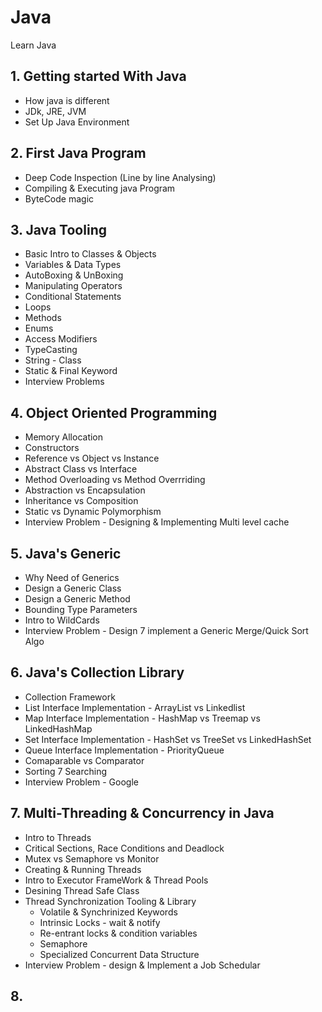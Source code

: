 # Java
Learn Java 

## 1. Getting started With Java
- How java is different
- JDk, JRE, JVM
- Set Up Java Environment

## 2. First Java Program
- Deep Code Inspection (Line by line Analysing)
- Compiling & Executing java Program
- ByteCode magic

## 3. Java Tooling
- Basic Intro to Classes & Objects
- Variables & Data Types
- AutoBoxing & UnBoxing
- Manipulating Operators 
- Conditional Statements
- Loops
- Methods
- Enums
- Access Modifiers
- TypeCasting
- String - Class
- Static & Final Keyword
- Interview Problems

## 4. Object Oriented Programming
- Memory Allocation
- Constructors
- Reference vs Object vs Instance
- Abstract Class vs Interface
- Method Overloading vs Method Overrriding
- Abstraction vs Encapsulation
- Inheritance vs Composition
- Static vs Dynamic Polymorphism
- Interview Problem - Designing & Implementing Multi level cache

## 5. Java's Generic
- Why Need of Generics
- Design a Generic Class
- Design a Generic Method
- Bounding Type Parameters
- Intro to WildCards
- Interview Problem - Design 7 implement a Generic Merge/Quick Sort Algo


## 6. Java's Collection Library
- Collection Framework
- List Interface Implementation - ArrayList vs Linkedlist
- Map Interface Implementation - HashMap vs Treemap vs LinkedHashMap
- Set Interface Implementation - HashSet vs TreeSet vs LinkedHashSet
- Queue Interface Implementation - PriorityQueue
- Comaparable vs Comparator
- Sorting 7 Searching
- Interview Problem - Google

## 7. Multi-Threading & Concurrency in Java
- Intro to Threads
- Critical Sections, Race Conditions and Deadlock
- Mutex vs Semaphore vs Monitor
- Creating & Running Threads
- Intro to Executor FrameWork & Thread Pools
- Desining Thread Safe Class
- Thread Synchronization Tooling & Library 
  - Volatile & Synchrinized Keywords
  - Intrinsic Locks - wait & notify
  - Re-entrant locks & condition variables
  - Semaphore
  - Specialized Concurrent Data Structure
- Interview Problem - design & Implement a Job Schedular

## 8. 
